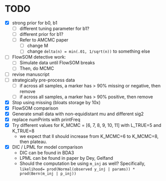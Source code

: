 # TODO
- [x] strong prior for b0, b1
    - [ ] different tuning parameter for b1?
    - [ ] different prior for b1?
    - [ ] Refer to AMCMC paper
        - [ ] change M
        - [ ] change `delta(n) = min(.01, 1/sqrt(n))` to something else
- [ ] FlowSOM detective work:
    - [ ] Simulate data until FlowSOM breaks
    - [ ] Then, do MCMC
- [ ] revise manuscript
- [ ] strategically pre-process data
    - [ ] if across all samples, a marker has > 90% missing or negative, then remove
    - [ ] if across all samples, a marker has > 90% positive, then remove
- [x] Stop using missing (bloats storage by 10x)
- [x] FlowSOM comparison
- [x] Generate small data with non-equidistant mu and different sig2
- [x] replace numPrints with printFreq
- [x] Try different values for K_MCMC = [6, 7, 8, 9, 10, 11] with L_TRUE=5 and K_TRUE=8
    - we expect that ll should increase from K_MCMC=6 to K_MCMC=8, then plateau.
- [x] DIC / LPML for model comparison
    - DIC can be found in BDA3
    - LPML can be found in paper by Dey, Gelfand
    - Should the computation be using `m_inj` as well? Specifically,
      `likelihood= prod(Normal(observed y_inj | params)) * prod(Bern(m_inj | p_inj))`

